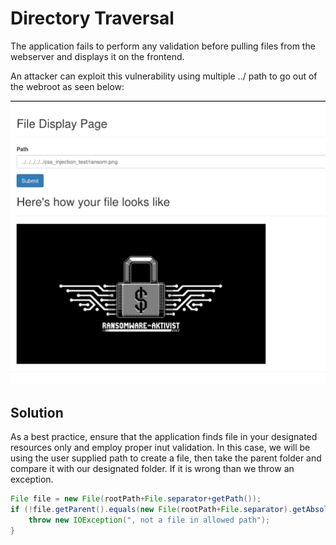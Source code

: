 # Directory Traversal

The application fails to perform any validation before pulling files from the webserver and displays it on the frontend.

An attacker can exploit this vulnerability using multiple ../ path to go out of the webroot as seen below:

![Directory traversal confirmed](../assets/file_traverse.png)

## Solution

As a best practice, ensure that the application finds file in your designated resources only and employ proper inut validation. In this case, we will be using the user supplied path to create a file, then take the parent folder and compare it with our designated folder. If it is wrong than we throw an exception.

```java
File file = new File(rootPath+File.separator+getPath());
if (!file.getParent().equals(new File(rootPath+File.separator).getAbsolutePath())) {
    throw new IOException(", not a file in allowed path");
}
```
